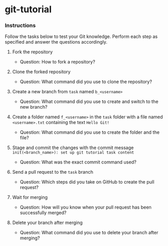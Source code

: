 # git-tutorial

### Instructions
Follow the tasks below to test your Git knowledge. Perform each step as specified and answer the questions accordingly.

1. Fork the repository

   - Question: How to fork a repository?
     
2. Clone the forked repository

   - Question: What command did you use to clone the repository?

3. Create a new branch from `task` named `b_<username>`

   - Question: What command did you use to create and switch to the new branch?

4. Create a folder named `f_<username>` in the `task` folder with a file named `<username>.txt` containing the text `Hello Git!`

   - Question: What command did you use to create the folder and the file?

5. Stage and commit the changes with the commit message `init(<branch_name>): set up git tutorial task content`

   - Question: What was the exact commit command used?

6. Send a pull request to the `task` branch

   - Question: Which steps did you take on GitHub to create the pull request?

7. Wait for merging

   - Question: How will you know when your pull request has been successfully merged?

8. Delete your branch after merging

   - Question: What command did you use to delete your branch after merging?

